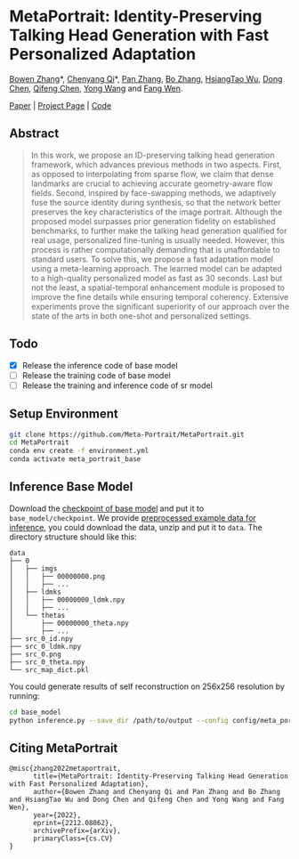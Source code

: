 # MetaPortrait: Identity-Preserving Talking Head Generation with Fast Personalized Adaptation

[Bowen Zhang](http://home.ustc.edu.cn/~zhangbowen)\*, [Chenyang Qi](https://chenyangqiqi.github.io)\*, [Pan Zhang](https://panzhang0212.github.io), [Bo Zhang](https://bo-zhang.me/), [HsiangTao Wu](https://dl.acm.org/profile/81487650131), [Dong Chen](http://www.dongchen.pro/), [Qifeng Chen](https://cqf.io), [Yong Wang](http://en.auto.ustc.edu.cn/2021/0616/c26828a513186/page.htm) and [Fang Wen](https://www.microsoft.com/en-us/research/people/fangwen/).

[Paper](https://arxiv.org/abs/2212.08062) | [Project Page](https://meta-portrait.github.io/) | [Code](https://github.com/Meta-Portrait/MetaPortrait)

## Abstract

> In this work, we propose an ID-preserving talking head generation framework, which advances previous methods in two aspects. First, as opposed to interpolating from sparse flow, we claim that dense landmarks are crucial to achieving accurate geometry-aware flow fields. Second, inspired by face-swapping methods, we adaptively fuse the source identity during synthesis, so that the network better preserves the key characteristics of the image portrait. Although the proposed model surpasses prior generation fidelity on established benchmarks, to further make the talking head generation qualified for real usage, personalized fine-tuning is usually needed. However, this process is rather computationally demanding that is unaffordable to standard users. To solve this, we propose a fast adaptation model using a meta-learning approach. The learned model can be adapted to a high-quality personalized model as fast as 30 seconds. Last but not the least, a spatial-temporal enhancement module is proposed to improve the fine details while ensuring temporal coherency. Extensive experiments prove the significant superiority of our approach over the state of the arts in both one-shot and personalized settings.

## Todo

- [x] Release the inference code of base model
- [ ] Release the training code of base model
- [ ] Release the training and inference code of sr model 

## Setup Environment

```bash
git clone https://github.com/Meta-Portrait/MetaPortrait.git
cd MetaPortrait
conda env create -f environment.yml
conda activate meta_portrait_base
```

## Inference Base Model

Download the [checkpoint of base model](https://drive.google.com/file/d/1Kmdv3w6N_we7W7lIt6LBzqRHwwy1dBxD/view?usp=share_link) and put it to `base_model/checkpoint`. We provide [preprocessed example data for inference](https://drive.google.com/file/d/166eNbabM6TeJVy7hxol2gL1kUGKHi3Do/view?usp=share_link), you could download the data, unzip and put it to `data`. The directory structure should like this:

```
data
├── 0
│   ├── imgs
│   │   ├── 00000000.png
│   │   ├── ...
│   ├── ldmks
│   │   ├── 00000000_ldmk.npy
│   │   ├── ...
│   └── thetas
│       ├── 00000000_theta.npy
│       ├── ...
├── src_0_id.npy
├── src_0_ldmk.npy
├── src_0.png
├── src_0_theta.npy
└── src_map_dict.pkl
```

You could generate results of self reconstruction on 256x256 resolution by running:
```bash
cd base_model
python inference.py --save_dir /path/to/output --config config/meta_portrait_256_eval.yaml --ckpt checkpoint/ckpt_base.pth.tar
```

## Citing MetaPortrait

```
@misc{zhang2022metaportrait,
      title={MetaPortrait: Identity-Preserving Talking Head Generation with Fast Personalized Adaptation}, 
      author={Bowen Zhang and Chenyang Qi and Pan Zhang and Bo Zhang and HsiangTao Wu and Dong Chen and Qifeng Chen and Yong Wang and Fang Wen},
      year={2022},
      eprint={2212.08062},
      archivePrefix={arXiv},
      primaryClass={cs.CV}
}
```

